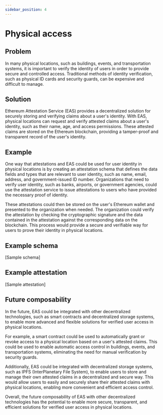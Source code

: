 ```yaml
---
sidebar_position: 4
---
```



# Physical access

## Problem
In many physical locations, such as buildings, events, and transportation systems, it is important to verify the identity of users in order to provide secure and controlled access. Traditional methods of identity verification, such as physical ID cards and security guards, can be expensive and difficult to manage.

## Solution
Ethereum Attestation Service (EAS) provides a decentralized solution for securely storing and verifying claims about a user's identity. With EAS, physical locations can request and verify attested claims about a user's identity, such as their name, age, and access permissions. These attested claims are stored on the Ethereum blockchain, providing a tamper-proof and transparent record of the user's identity.

## Example
One way that attestations and EAS could be used for user identity in physical locations is by creating an attestation schema that defines the data fields and types that are relevant to user identity, such as name, email, address, and government-issued ID number. Organizations that need to verify user identity, such as banks, airports, or government agencies, could use the attestation service to issue attestations to users who have provided the necessary proof of identity.

These attestations could then be stored on the user's Ethereum wallet and presented to the organization when needed. The organization could verify the attestation by checking the cryptographic signature and the data contained in the attestation against the corresponding data on the blockchain. This process would provide a secure and verifiable way for users to prove their identity in physical locations.

## Example schema 
[Sample schema]

## Example attestation
[Sample attestation]


## Future composability
In the future, EAS could be integrated with other decentralized technologies, such as smart contracts and decentralized storage systems, to enable more advanced and flexible solutions for verified user access in physical locations.

For example, a smart contract could be used to automatically grant or revoke access to a physical location based on a user's attested claims. This could be used to enable automatic access control in buildings, events, and transportation systems, eliminating the need for manual verification by security guards.

Additionally, EAS could be integrated with decentralized storage systems, such as IPFS (InterPlanetary File System), to enable users to store and manage their own attested claims in a decentralized and secure way. This would allow users to easily and securely share their attested claims with physical locations, enabling more convenient and efficient access control.

Overall, the future composability of EAS with other decentralized technologies has the potential to enable more secure, transparent, and efficient solutions for verified user access in physical locations.
